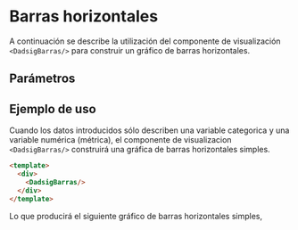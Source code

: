 # Barras horizontales

A continuación se describe la utilización del componente de visualización `<DadsigBarras/>` para construir un gráfico de
barras horizontales.

## Parámetros

## Ejemplo de uso

Cuando los datos introducidos sólo describen una variable categorica y una variable numérica (métrica),
el componente de visualizacion `<DadsigBarras/>` construirá una gráfica de barras horizontales simples.

```HTML
<template>
  <div>
    <DadsigBarras/>
  </div>
</template>
```

Lo que producirá el siguiente gráfico de barras horizontales simples,

<barras-horizontales-simples/>
